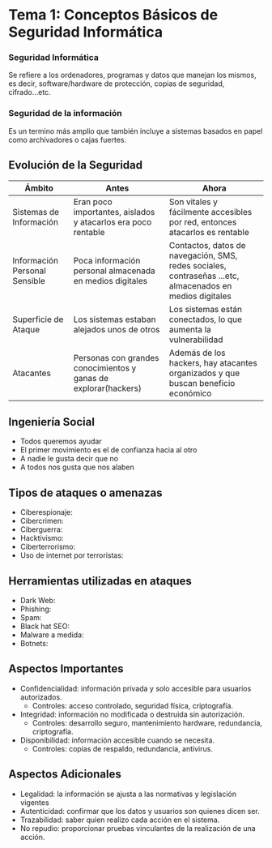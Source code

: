 # Tema 1: Conceptos Básicos de Seguridad Informática
### Seguridad Informática
Se refiere a los ordenadores, programas y datos que manejan los mismos, es decir, software/hardware de protección, copias de seguridad, cifrado...etc.
### Seguridad de la información
Es un termino más amplio que también incluye a sistemas basados en papel como archivadores o cajas fuertes.
## Evolución de la Seguridad
| Ámbito       | Antes          | Ahora           |
|--------------|----------------|-----------------|
| Sistemas de Información |Eran poco importantes, aislados y atacarlos era poco rentable|Son vitales y fácilmente accesibles por red, entonces atacarlos es rentable|
| Información Personal Sensible |Poca información personal almacenada en medios digitales|Contactos, datos de navegación, SMS, redes sociales, contraseñas ...etc, almacenados en medios digitales|
| Superficie de Ataque |Los sistemas estaban alejados unos de otros|Los sistemas están conectados, lo que aumenta la vulnerabilidad|
| Atacantes |Personas con grandes conocimientos y ganas de explorar(hackers)|Además de los hackers, hay atacantes organizados y que buscan beneficio económico|
## Ingeniería Social
* Todos queremos ayudar
* El primer movimiento es el de confianza hacia al otro
* A nadie le gusta decir que no
* A todos nos gusta que nos alaben
## Tipos de ataques o amenazas
* Ciberespionaje:
* Cibercrimen:
* Ciberguerra:
* Hacktivismo:
* Ciberterrorismo:
* Uso de internet por terroristas:
## Herramientas utilizadas en ataques
* Dark Web:
* Phishing:
* Spam:
* Black hat SEO:
* Malware a medida:
* Botnets:
## Aspectos Importantes
* Confidencialidad: información privada y solo accesible para usuarios autorizados.
    * Controles: acceso controlado, seguridad física, criptografía.
* Integridad: información no modificada o destruida sin autorización.
    * Controles: desarrollo seguro, mantenimiento hardware, redundancia, criptografía.
* Disponibilidad: información accesible cuando se necesita.
    * Controles: copias de respaldo, redundancia, antivirus.
## Aspectos Adicionales
* Legalidad: la información se ajusta a las normativas y legislación vigentes
* Autenticidad: confirmar que los datos y usuarios son quienes dicen ser.
* Trazabilidad: saber quien realizo cada acción en el sistema.
* No repudio: proporcionar pruebas vinculantes de la realización de una acción.
